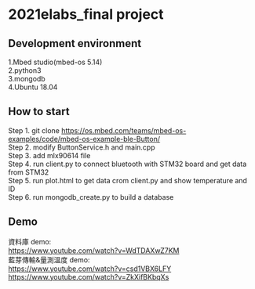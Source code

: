 2021elabs_final project
===
Development environment
---
1.Mbed studio(mbed-os 5.14)<br>
2.python3<br>
3.mongodb<br>
4.Ubuntu 18.04

How to start
---
Step 1. git clone https://os.mbed.com/teams/mbed-os-examples/code/mbed-os-example-ble-Button/<br>
Step 2. modify ButtonService.h and main.cpp<br>
Step 3. add mlx90614 file<br>
Step 4. run client.py to connect bluetooth with STM32 board and get data from STM32<br>
Step 5. run plot.html to get data crom client.py and show temperature and ID<br>
Step 6. run mongodb_create.py to build a database<br>

Demo
---
資料庫 demo:<br>
https://www.youtube.com/watch?v=WdTDAXwZ7KM<br>
藍芽傳輸&量測溫度 demo:<br>
https://www.youtube.com/watch?v=csd1VBX6LFY<br>
https://www.youtube.com/watch?v=ZkXifBKbqXs<br>
